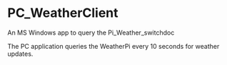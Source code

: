 # PC_WeatherClient
An MS Windows app to query the Pi_Weather_switchdoc

The PC application queries the WeatherPi every 10 seconds for weather updates.
